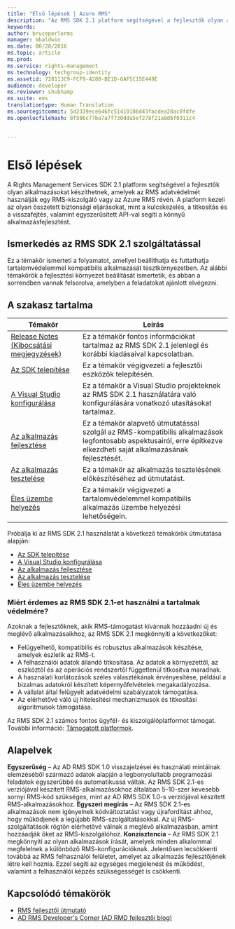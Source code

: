 ```yaml
---
title: "Első lépések | Azure RMS"
description: "Az RMS SDK 2.1 platform segítségével a fejlesztők olyan alkalmazásokat készíthetnek, amelyek az RMS adatvédelmét használják."
keywords: 
author: bruceperlerms
manager: mbaldwin
ms.date: 06/28/2016
ms.topic: article
ms.prod: 
ms.service: rights-management
ms.technology: techgroup-identity
ms.assetid: 728113C9-FCF9-4280-BE1D-6AF5C15E449E
audience: developer
ms.reviewer: shubhamp
ms.suite: ems
translationtype: Human Translation
ms.sourcegitcommit: 5d2339ece646fc51410186d43facdea28ac8fdfe
ms.openlocfilehash: 0f50bc77ba7a7f730dda5ef278f21a8d6f0311c4


---
```

# Első lépések

A Rights Management Services SDK 2.1 platform segítségével a fejlesztők olyan alkalmazásokat készíthetnek, amelyek az RMS adatvédelmét használják egy RMS-kiszolgáló vagy az Azure RMS révén. A platform kezeli az olyan összetett biztonsági eljárásokat, mint a kulcskezelés, a titkosítás és a visszafejtés, valamint egyszerűsített API-val segíti a könnyű alkalmazásfejlesztést.

## Ismerkedés az RMS SDK 2.1 szolgáltatással

Ez a témakör ismerteti a folyamatot, amellyel beállíthatja és futtathatja tartalomvédelemmel kompatibilis alkalmazását tesztkörnyezetben. Az alábbi témakörök a fejlesztési környezet beállítását ismertetik, és abban a sorrendben vannak felsorolva, amelyben a feladatokat ajánlott elvégezni.

## A szakasz tartalma

| Témakör | Leírás |
|-------|-------------|
| [Release Notes (Kibocsátási megjegyzések)](release-notes-rtm.md) | Ez a témakör fontos információkat tartalmaz az RMS SDK 2.1 jelenlegi és korábbi kiadásaival kapcsolatban.|
| [Az SDK telepítése](install-the-rms-sdk.md) | Ez a témakör végigvezeti a fejlesztői eszközök telepítésén.|
| [A Visual Studio konfigurálása](how-to-configure-a-visual-studio-project-to-use-the-ad-rms-sdk-2-0.md) | Ez a témakör a Visual Studio projekteknek az RMS SDK 2.1 használatára való konfigurálására vonatkozó utasításokat tartalmaz.|
| [Az alkalmazás fejlesztése](developing-your-application.md) | Ez a témakör alapvető útmutatással szolgál az RMS-kompatibilis alkalmazások legfontosabb aspektusairól, erre építkezve elkezdheti saját alkalmazásának fejlesztését.|
| [Az alkalmazás tesztelése](how-to-set-up-your-test-environment.md) |Ez a témakör az alkalmazás tesztelésének előkészítéséhez ad útmutatást.|
| [Éles üzembe helyezés](deploying-your-application.md) |Ez a témakör végigvezeti a tartalomvédelemmel kompatibilis alkalmazás üzembe helyezési lehetőségein.|


Próbálja ki az RMS SDK 2.1 használatát a következő témakörök útmutatása alapján:

- [Az SDK telepítése](install-the-rms-sdk.md)
- [A Visual Studio konfigurálása](how-to-configure-a-visual-studio-project-to-use-the-ad-rms-sdk-2-0.md)
- [Az alkalmazás fejlesztése](developing-your-application.md)
- [Az alkalmazás tesztelése](how-to-set-up-your-test-environment.md)
- [Éles üzembe helyezés](deploying-your-application.md)

### Miért érdemes az RMS SDK 2.1-et használni a tartalmak védelmére?

Azoknak a fejlesztőknek, akik RMS-támogatást kívánnak hozzáadni új és meglévő alkalmazásaikhoz, az RMS SDK 2.1 megkönnyíti a következőket:

-   Felügyelhető, kompatibilis és robusztus alkalmazások készítése, amelyek észlelik az RMS-t.
-   A felhasználói adatok állandó titkosítása. Az adatok a környezettől, az eszköztől és az operációs rendszertől függetlenül titkosítva maradnak.
-   A használati korlátozások széles választékának érvényesítése, például a bizalmas adatokról készített képernyőfelvételek megakadályozása.
-   A vállalat által felügyelt adatvédelmi szabályzatok támogatása.
-   Az elérhetővé váló új hitelesítési mechanizmusok és titkosítási algoritmusok támogatása.

Az RMS SDK 2.1 számos fontos ügyfél- és kiszolgálóplatformot támogat. További információ: [Támogatott platformok](supported-platforms.md).

## Alapelvek

**Egyszerűség** – Az AD RMS SDK 1.0 visszajelzései és használati mintáinak elemzéséből származó adatok alapján a legbonyolultabb programozási feladatok egyszerűbbé és automatikussá váltak. Az RMS SDK 2.1-es verziójával készített RMS-alkalmazásokhoz általában 5–10-szer kevesebb sornyi RMS-kód szükséges, mint az AD RMS SDK 1.0-s verziójával készített RMS-alkalmazásokhoz.
**Egyszeri megírás** – Az RMS SDK 2.1-es alkalmazások nem igényelnek kódváltoztatást vagy újrafordítást ahhoz, hogy működjenek a legújabb RMS-szolgáltatásokkal. Az új RMS-szolgáltatások rögtön elérhetővé válnak a meglévő alkalmazásban, amint hozzáadják őket az RMS-kiszolgálóhoz.
**Konzisztencia** – Az RMS SDK 2.1 megkönnyíti az olyan alkalmazások írását, amelyek minden alkalommal megfelelnek a különböző RMS-konfigurációknak. Jelentősen lecsökkenti továbbá az RMS felhasználói felületet, amelyet az alkalmazás fejlesztőjének létre kell hoznia. Ezzel segíti az egységes megjelenést és működést, valamint a felhasználói képzés szükségességét is csökkenti.

## Kapcsolódó témakörök

* [RMS fejlesztői útmutató](developers-guide.md)
* [AD RMS Developer's Corner (AD RMD fejlesztői blog)](http://blogs.msdn.com/b/rms/)

 

 



<!--HONumber=Aug16_HO4-->


